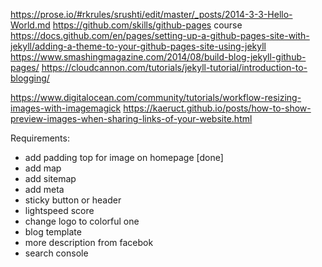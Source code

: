 https://prose.io/#rkrules/srushti/edit/master/_posts/2014-3-3-Hello-World.md
https://github.com/skills/github-pages  course
https://docs.github.com/en/pages/setting-up-a-github-pages-site-with-jekyll/adding-a-theme-to-your-github-pages-site-using-jekyll
https://www.smashingmagazine.com/2014/08/build-blog-jekyll-github-pages/
https://cloudcannon.com/tutorials/jekyll-tutorial/introduction-to-blogging/

https://www.digitalocean.com/community/tutorials/workflow-resizing-images-with-imagemagick
https://kaeruct.github.io/posts/how-to-show-preview-images-when-sharing-links-of-your-website.html


Requirements:
- add padding top for image on homepage [done]
- add map
- add sitemap
- add meta 
- sticky button or header
- lightspeed score
- change logo to colorful one
- blog template
- more description from facebok
- search console
